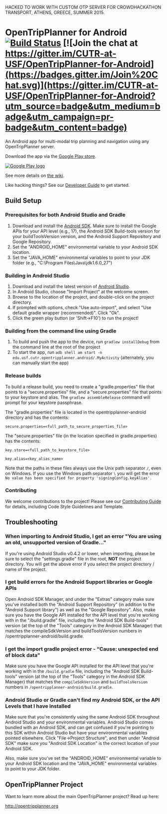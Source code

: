 HACKED TO WORK WITH CUSTOM OTP SERVER FOR CROWDHACKATHON TRANSPORT, ATHENS, GREECE, SUMMER 2015.

OpenTripPlanner for Android [![Build Status](https://travis-ci.org/CUTR-at-USF/OpenTripPlanner-for-Android.svg?branch=master)](https://travis-ci.org/CUTR-at-USF/OpenTripPlanner-for-Android) [![Join the chat at https://gitter.im/CUTR-at-USF/OpenTripPlanner-for-Android](https://badges.gitter.im/Join%20Chat.svg)](https://gitter.im/CUTR-at-USF/OpenTripPlanner-for-Android?utm_source=badge&utm_medium=badge&utm_campaign=pr-badge&utm_content=badge)
===========================

An Android app for multi-modal trip planning and navigation using any OpenTripPlanner server.

Download the app via the [Google Play store](https://play.google.com/store/apps/details?id=edu.usf.cutr.opentripplanner.android).

[![Google Play logo](http://www.android.com/images/brand/android_app_on_play_logo_large.png)](https://play.google.com/store/apps/details?id=edu.usf.cutr.opentripplanner.android)

See more details on [the wiki](https://github.com/CUTR-at-USF/OpenTripPlanner-for-Android/wiki).

Like hacking things?  See our [Developer Guide](https://github.com/CUTR-at-USF/OpenTripPlanner-for-Android/wiki/Developer-Guide) to get started.

## Build Setup

### Prerequisites for both Android Studio and Gradle

1. Download and install the [Android SDK](http://developer.android.com/sdk/index.html).  Make sure to install the Google APIs for your API level (e.g., 17), the Android SDK Build-tools version for your buildToolsVersion version, and the Android Support Repository and Google Repository.
2. Set the "ANDROID_HOME" environmental variable to your Android SDK location.
3. Set the "JAVA_HOME" environmental variables to point to your JDK folder (e.g., "C:\Program Files\Java\jdk1.6.0_27")

### Building in Android Studio

1. Download and install the latest version of [Android Studio](http://developer.android.com/sdk/installing/studio.html).
2. In Android Studio, choose "Import Project" at the welcome screen.
3. Browse to the location of the project, and double-click on the project directory.
4. If prompted with options, check "Use auto-import", and select "Use default gradle wrapper (recommended)".  Click "Ok".
5. Click the green play button (or 'Shift->F10') to run the project!

### Building from the command line using Gradle

1. To build and push the app to the device, run `gradlew installDebug` from the command line at the root of the project
2. To start the app, run `adb shell am start -n edu.usf.cutr.opentripplanner.android/.MyActivity` (alternately, you can manually start the app)

### Release builds

To build a release build, you need to create a "gradle.properties" file that points to a "secure.properties" file, and a "secure.properties" file that points to your keystore and alias. The `gradlew assembleRelease` command will prompt for your keystore passphrase.

The "gradle.properties" file is located in the opentripplanner-android directory and has the contents:

```
secure.properties=<full_path_to_secure_properties_file>
```

The "secure.properties" file (in the location specified in gradle.properties) has the contents:

```
key.store=<full_path_to_keystore_file>
```

```
key.alias=<key_alias_name>
```

Note that the paths in these files always use the Unix path separator  `/`, even on Windows. If you use the Windows path separator `\` you will get the error `No value has been specified for property 'signingConfig.keyAlias'.`

### Contributing

We welcome contributions to the project!  Please see our [Contributing Guide](https://github.com/CUTR-at-USF/OpenTripPlanner-for-Android/blob/master/CONTRIBUTING.md) for details, including Code Style Guidelines and Template.

## Troubleshooting

### When importing to Android Studio, I get an error "You are using an old, unsupported version of Gradle..."

If you're using Android Studio v0.4.2 or lower, when importing, please be sure to select the "settings.gradle" file in the root, **NOT** the project directory.
You will get the above error if you select the project directory / name of the project.

### I get build errors for the Android Support libraries or Google APIs

Open Android SDK Manager, and under the "Extras" category make sure you've installed both the "Android Support Repository" (in addition to the "Android Support library") as well as the
 "Google Repository".  Also, make sure you have the Google API installed for the API level that you're working with in the "/build.gradle" file,
 including the "Android SDK Build-tools" version (at the top of the "Tools" category in the Android SDK Manager) that
 matches the compileSdkVersion and buildToolsVersion numbers in /opentripplanner-android/build.gradle.

### I get the import gradle project error - “Cause: unexpected end of block data”

Make sure you have the Google API installed for the API level that you're working with in the `/build.gradle` file,
 including the "Android SDK Build-tools" version (at the top of the "Tools" category in the Android SDK Manager) that
 matches the `compileSdkVersion` and `buildToolsVersion` numbers in `/opentripplanner-android/build.gradle`.

### Android Studio or Gradle can't find my Android SDK, or the API Levels that I have installed

Make sure that you're consistently using the same Android SDK throughout Android Studio and your environmental variables.
Android Studio comes bundled with an Android SDK, and can get confused if you're pointing to this SDK within Android Studio
but have your environmental variables pointed elsewhere.  Click "File->Project Structure", and then under "Android SDK"
make sure you "Android SDK Location" is the correct location of your Android SDK.

Also, make sure you've set the "ANDROID_HOME" environmental variable to your Android SDK location and
the "JAVA_HOME" environmental variables to point to your JDK folder.

## OpenTripPlanner Project

Want to learn more about the main OpenTripPlanner project? Read up here:

http://opentripplanner.org
